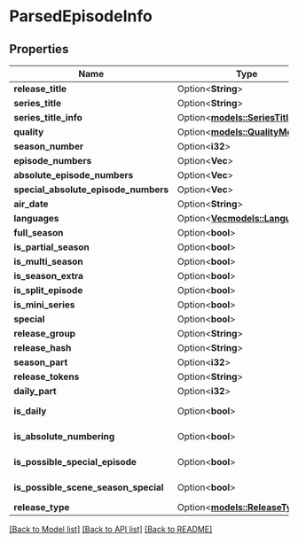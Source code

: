 # ParsedEpisodeInfo

## Properties

Name | Type | Description | Notes
------------ | ------------- | ------------- | -------------
**release_title** | Option<**String**> |  | [optional]
**series_title** | Option<**String**> |  | [optional]
**series_title_info** | Option<[**models::SeriesTitleInfo**](SeriesTitleInfo.md)> |  | [optional]
**quality** | Option<[**models::QualityModel**](QualityModel.md)> |  | [optional]
**season_number** | Option<**i32**> |  | [optional]
**episode_numbers** | Option<**Vec<i32>**> |  | [optional]
**absolute_episode_numbers** | Option<**Vec<i32>**> |  | [optional]
**special_absolute_episode_numbers** | Option<**Vec<f64>**> |  | [optional]
**air_date** | Option<**String**> |  | [optional]
**languages** | Option<[**Vec<models::Language>**](Language.md)> |  | [optional]
**full_season** | Option<**bool**> |  | [optional]
**is_partial_season** | Option<**bool**> |  | [optional]
**is_multi_season** | Option<**bool**> |  | [optional]
**is_season_extra** | Option<**bool**> |  | [optional]
**is_split_episode** | Option<**bool**> |  | [optional]
**is_mini_series** | Option<**bool**> |  | [optional]
**special** | Option<**bool**> |  | [optional]
**release_group** | Option<**String**> |  | [optional]
**release_hash** | Option<**String**> |  | [optional]
**season_part** | Option<**i32**> |  | [optional]
**release_tokens** | Option<**String**> |  | [optional]
**daily_part** | Option<**i32**> |  | [optional]
**is_daily** | Option<**bool**> |  | [optional][readonly]
**is_absolute_numbering** | Option<**bool**> |  | [optional][readonly]
**is_possible_special_episode** | Option<**bool**> |  | [optional][readonly]
**is_possible_scene_season_special** | Option<**bool**> |  | [optional][readonly]
**release_type** | Option<[**models::ReleaseType**](ReleaseType.md)> |  | [optional]

[[Back to Model list]](../README.md#documentation-for-models) [[Back to API list]](../README.md#documentation-for-api-endpoints) [[Back to README]](../README.md)


